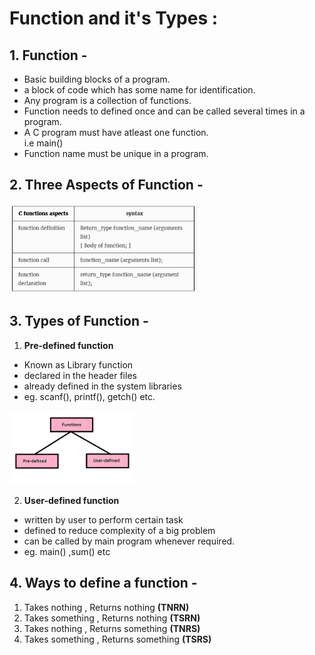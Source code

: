 # Function and it's Types :
## 1. Function -
- Basic building blocks of a program.
- a block of code which has some name for identification.
- Any program is a collection of functions.
- Function needs to defined once and can be called several times in a program.
- A C program must have atleast one function.<br> i.e main()
- Function name must be unique in a program.
## 2. Three Aspects of Function -
<img src="images/img2.png" width="300"><br>

## 3. Types of Function -
1. **Pre-defined function** 
- Known as Library function
- declared in the header files
- already defined in the system libraries
- eg. scanf(), printf(), getch() etc.

<img src="images/img1.png" width="200"><br>

2. **User-defined function** 
- written by user to perform certain task
- defined to reduce complexity of a big problem
- can be called by main program whenever required.
- eg. main() ,sum() etc
## 4. Ways to define a function -
1. Takes nothing , Returns nothing **(TNRN)**
2. Takes something , Returns nothing **(TSRN)**
3. Takes nothing , Returns something **(TNRS)**
4. Takes something , Returns something **(TSRS)**

